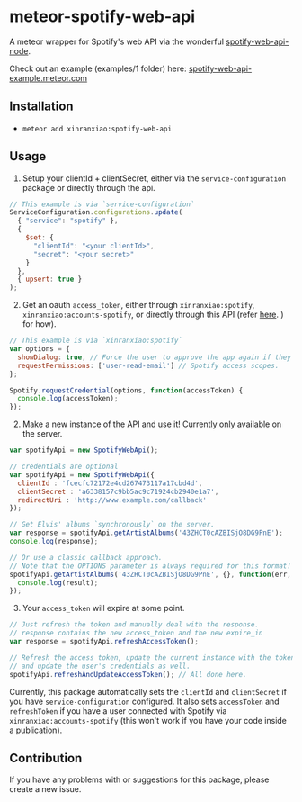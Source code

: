 # meteor-spotify-web-api
A meteor wrapper for Spotify's web API via the wonderful [spotify-web-api-node](https://github.com/thelinmichael/spotify-web-api-node).

Check out an example (examples/1 folder) here: [spotify-web-api-example.meteor.com](spotify-web-api-example.meteor.com)

## Installation
* `meteor add xinranxiao:spotify-web-api`

## Usage

1) Setup your clientId + clientSecret, either via the `service-configuration` package or directly through the api.

```javascript
// This example is via `service-configuration`
ServiceConfiguration.configurations.update(
  { "service": "spotify" },
  {
    $set: {
      "clientId": "<your clientId>",
      "secret": "<your secret>"
    }
  },
  { upsert: true }
);
```

2) Get an oauth `access_token`, either through `xinranxiao:spotify`, `xinranxiao:accounts-spotify`, or directly through this API (refer [here](https://github.com/thelinmichael/spotify-web-api-node).
) for how).

```javascript
// This example is via `xinranxiao:spotify`
var options = {
  showDialog: true, // Force the user to approve the app again if they’ve already done so.
  requestPermissions: ['user-read-email'] // Spotify access scopes.
};

Spotify.requestCredential(options, function(accessToken) {
  console.log(accessToken);
});
```

2) Make a new instance of the API and use it! Currently only available on the server.

```javascript
var spotifyApi = new SpotifyWebApi();

// credentials are optional
var spotifyApi = new SpotifyWebApi({
  clientId : 'fcecfc72172e4cd267473117a17cbd4d',
  clientSecret : 'a6338157c9bb5ac9c71924cb2940e1a7',
  redirectUri : 'http://www.example.com/callback'
});

```

```javascript
// Get Elvis' albums `synchronously` on the server.
var response = spotifyApi.getArtistAlbums('43ZHCT0cAZBISjO8DG9PnE');
console.log(response);

// Or use a classic callback approach. 
// Note that the OPTIONS parameter is always required for this format!
spotifyApi.getArtistAlbums('43ZHCT0cAZBISjO8DG9PnE', {}, function(err, result) {
  console.log(result);
});
```

3) Your `access_token` will expire at some point.
```javascript
// Just refresh the token and manually deal with the response.
// response contains the new access_token and the new expire_in
var response = spotifyApi.refreshAccessToken();

// Refresh the access token, update the current instance with the token, 
// and update the user's credentials as well.
spotifyApi.refreshAndUpdateAccessToken(); // All done here.
```

Currently, this package automatically sets the `clientId` and `clientSecret` if you have `service-configuration` configured. It also sets `accessToken` and `refreshToken` if you have a user connected with Spotify via `xinranxiao:accounts-spotify` (this won't work if you have your code inside a publication).

## Contribution

If you have any problems with or suggestions for this package, please create a new issue.
